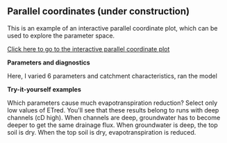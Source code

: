 
Parallel coordinates (under construction)
------

This is an example of an interactive parallel coordinate plot, which can be used to explore the parameter space.


[Click here to go to the interactive parallel coordinate plot](http://rawgit.com/ClaudiaBrauer/WALRUS/master/parallel_coordinates/parallel_coordinates_example/index.html)



**Parameters and diagnostics**

Here, I varied 6 parameters and catchment characteristics, ran the model  


**Try-it-yourself examples**

Which parameters cause much evapotranspiration reduction? Select only low values of ETred. You'll see that these results belong to runs with deep channels (cD high). When channels are deep, groundwater has to become deeper to get the same drainage flux. When groundwater is deep, the top soil is dry. When the top soil is dry, evapotranspiration is reduced.

